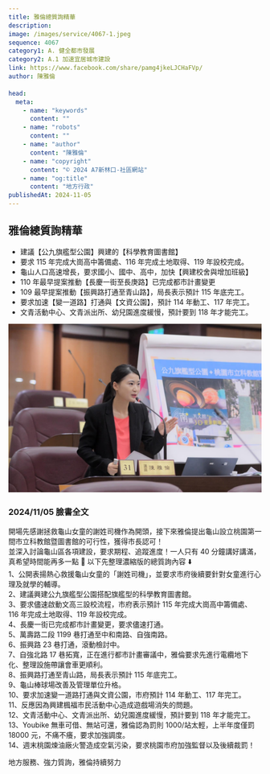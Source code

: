```yaml
---
title: 雅倫總質詢精華
description:
image: /images/service/4067-1.jpeg
sequence: 4067
category1: A. 健全都市發展
category2: A.1 加速宜居城市建設
link: https://www.facebook.com/share/pamg4jkeLJCHaFVp/
author: 陳雅倫

head:
  meta:
    - name: "keywords"
      content: ""
    - name: "robots"
      content: ""
    - name: "author"
      content: "陳雅倫"
    - name: "copyright"
      content: "© 2024 A7新林口-社區網站"
    - name: "og:title"
      content: "地方行政"
publishedAt: 2024-11-05
---
```


## 雅倫總質詢精華

- 建議【公九旗艦型公園】興建的【科學教育圖書館】
- 要求 115 年完成大崗高中籌備處、116 年完成土地取得、119 年設校完成。
- 龜山人口高速增長，要求國小、國中、高中，加快【興建校舍與增加班級】
- 110 年最早提案推動【長慶一街至長庚路】已完成都市計畫變更
- 109 最早提案推動【振興路打通至青山路】，局長表示預計 115 年底完工。
- 要求加速【變一道路】打通與【文資公園】，預計 114 年動工、117 年完工。
- 文青活動中心、文青派出所、幼兒園進度緩慢，預計要到 118 年才能完工。

![s4067-1.jpeg](/images/service/s4067-1.jpeg)

### 2024/11/05 臉書全文

開場先感謝拯救龜山女童的謝姓司機作為開頭，接下來雅倫提出龜山設立桃園第一間市立科教館暨圖書館的可行性，獲得市長認可！  
並深入討論龜山區各項建設，要求期程、追蹤進度！一人只有 40 分鐘講好講滿，真希望時間能再多一點 🤏 以下先整理濃縮版的總質詢內容 ⬇️  
1、公開表揚熱心救援龜山女童的「謝姓司機」，並要求市府後續要針對女童進行心理及就學的輔導。  
2、建議興建公九旗艦型公園搭配旗艦型的科學教育圖書館。  
3、要求儘速啟動文高三設校流程，市府表示預計 115 年完成大崗高中籌備處、116 年完成土地取得、119 年設校完成。  
4、長慶一街已完成都市計畫變更，要求儘速打通。  
5、萬壽路二段 1199 巷打通至中和南路、自強南路。  
6、振興路 23 巷打通，滾動檢討中。  
7、自強北路 17 巷拓寬，正在進行都市計畫審議中，雅倫要求先進行電纜地下化、整理設施帶讓會車更順利。  
8、振興路打通至青山路，局長表示預計 115 年底完工。  
9、龜山棒球場改善及管理單位升格。  
10、要求加速變一道路打通與文資公園，市府預計 114 年動工、117 年完工。  
11、反應因為興建楓福市民活動中心造成遊戲場消失的問題。  
12、文青活動中心、文青派出所、幼兒園進度緩慢，預計要到 118 年才能完工。  
13、Youbike 無車可借、無站可還，雅倫認為罰則 1000/站太輕，上半年度僅罰 18000 元，不痛不癢，要求加強調度。  
14、週末桃園煉油廠火警造成空氣污染，要求桃園市府加強監督以及後續裁罰！

地方服務、強力質詢，雅倫持續努力
